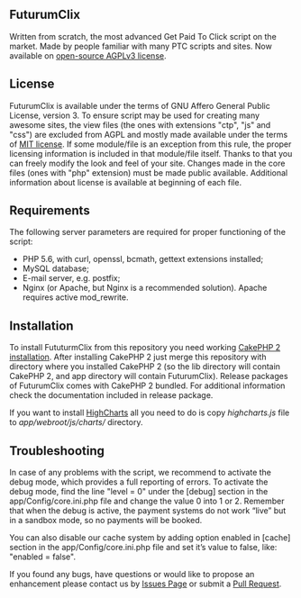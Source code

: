 ## FuturumClix
Written from scratch, the most advanced Get Paid To Click script on the market.
Made by people familiar with many PTC scripts and sites. Now available on 
[open-source AGPLv3 license](https://github.com/futurumclix/futurumclix/blob/master/LICENSE).

## License
FuturumClix is available under the terms of GNU Affero General Public License,
version 3. To ensure script may be used for creating many awesome sites, 
the view files (the ones with extensions "ctp", "js" and "css") are excluded from AGPL 
and mostly made available under the terms of [MIT license](http://www.opensource.org/licenses/mit-license.php).
If some module/file is an exception from this rule, the proper licensing information is
included in that module/file itself. 
Thanks to that you can freely modify the look and feel of your site. Changes made
in the core files (ones with "php" extension) must be made public available.
Additional information about license is available at beginning of each file.

## Requirements
The following server parameters are required for proper functioning of the script:
- PHP 5.6, with curl, openssl, bcmath, gettext extensions installed;
- MySQL database;
- E-mail server, e.g. postfix;
- Nginx (or Apache, but Nginx is a recommended solution). Apache requires active
mod_rewrite.

## Installation
To install FututurmClix from this repository you need working [CakePHP 2
installation](https://book.cakephp.org/2.0/en/installation.html). After
installing CakePHP 2 just merge this repository with directory where you
installed CakePHP 2 (so the lib directory will contain CakePHP 2, and app
directory will contain FuturumClix).
Release packages of FuturumClix comes with CakePHP 2 bundled. For additional
information check the documentation included in release package.

If you want to install [HighCharts](https://www.highcharts.com/) all you need
to do is copy *highcharts.js* file to *app/webroot/js/charts/* directory. 

## Troubleshooting 
In case of any problems with the script, we recommend to activate the debug mode, 
which provides a full reporting of errors. To activate the debug mode, find
the line "level = 0" under the [debug] section in the app/Config/core.ini.php
file and change the value 0 into 1 or 2. Remember that when the debug is active,
the payment systems do not work “live” but in a sandbox mode, so no payments
will be booked.

You can also disable our cache system by adding option enabled in [cache]
section in the app/Config/core.ini.php file and set it’s value to false,
like: "enabled = false".

If you found any bugs, have questions or would like to propose an enhancement
please contact us by [Issues Page](https://github.com/futurumclix/futurumclix/issues)
or submit a [Pull Request](https://github.com/futurumclix/futurumclix/pull/new/master). 
